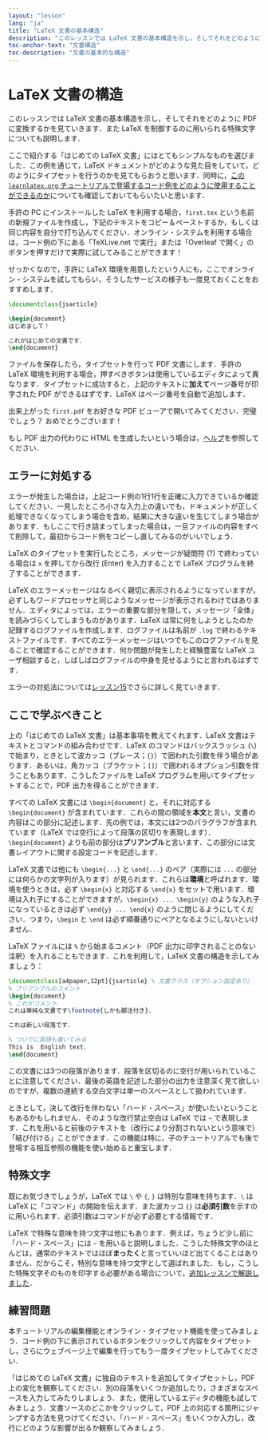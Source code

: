 ```yaml
---
layout: "lesson"
lang: "ja"
title: "LaTeX 文書の基本構造"
description: "このレッスンでは LaTeX 文書の基本構造を示し，そしてそれをどのように PDF に変換するかを見ていきます．また LaTeX を制御するのに用いられる特殊文字についても説明します．"
toc-anchor-text: "文書構造"
toc-description: "文書の基本的な構造"
---
```


# LaTeX 文書の構造

<span class="summary">このレッスンでは LaTeX 文書の基本構造を示し，そしてそれをどのように PDF に変換するかを見ていきます．また LaTeX を制御するのに用いられる特殊文字についても説明します．</span>

ここで紹介する「はじめての LaTeX 文書」にはとてもシンプルなものを選びました．この例を通じて，LaTeX ドキュメントがどのような見た目をしていて，どのようにタイプセットを行うのかを見てもらおうと思います．同時に，[この `learnlatex.org` チュートリアルで登場するコード例をどのように使用することができるのか](help)についても確認しておいてもらいたいと思います．

手許の PC にインストールした LaTeX を利用する場合，`first.tex` という名前の新規ファイルを作成し，下記のテキストをコピー＆ペーストするか，もしくは同じ内容を自分で打ち込んでください．オンライン・システムを利用する場合は，コード例の下にある「TeXLive.net で実行」または「Overleaf で開く」のボタンを押すだけで実際に試してみることができます！

<p class="hint">せっかくなので，手許に LaTeX 環境を用意したという人にも，ここでオンライン・システムを試してもらい，そうしたサービスの様子も一度見ておくことをおすすめします．</p>

```latex
\documentclass{jsarticle}

\begin{document}
はじめまして！

これがはじめての文書です．
\end{document}
```

ファイルを保存したら，タイプセットを行って PDF 文書にします．手許の LaTeX 環境を利用する場合，押すべきボタンは使用しているエディタによって異なります．タイプセットに成功すると，上記のテキストに**加えて**ページ番号が印字された PDF ができるはずです．LaTeX はページ番号を自動で追加します．

出来上がった `first.pdf` をお好きな PDF ビューアで開いてみてください．完璧でしょう？ おめでとうございます！

もし PDF 出力の代わりに HTML を生成したいという場合は，[ヘルプ](./help)を参照してください．

## エラーに対処する

エラーが発生した場合は，上記コード例の1行1行を正確に入力できているか確認してください．一見したところ小さな入力上の違いでも，ドキュメントが正しく処理できなくなってしまう場合を含め，結果に大きな違いを生じてしまう場合があります．もしここで行き詰まってしまった場合は，一旦ファイルの内容をすべて削除して，最初からコード例をコピーし直してみるのがいいでしょう．

LaTeX のタイプセットを実行したところ，メッセージが疑問符 (?) で終わっている場合は `x` を押してから改行 (Enter) を入力することで LaTeX プログラムを終了することができます．

LaTeX のエラーメッセージはなるべく親切に表示されるようになっていますが，必ずしもワードプロセッサと同じようなメッセージが表示されるわけではありません．エディタによっては，エラーの重要な部分を隠して，メッセージ「全体」を読みづらくしてしまうものがあります．LaTeX は常に何をしようとしたのか記録するログファイルを作成します．ログファイルは名前が `.log` で終わるテキストファイルです．すべてのエラーメッセージはいつでもこのログファイルを見ることで確認することができます．何か問題が発生したと経験豊富な LaTeX ユーザ相談すると，しばしばログファイルの中身を見せるようにと言われるはずです．

<p class="hint">エラーの対処法については<a href="./lesson-15">レッスン15</a>でさらに詳しく見ていきます．</p>

## ここで学ぶべきこと

上の「はじめての LaTeX 文書」は基本事項を教えてくれます．LaTeX 文書はテキストとコマンドの組み合わせです．LaTeX のコマンドはバックスラッシュ (``\``) で始まり，ときとして波カッコ（ブレース；`{}`）で囲われた引数を伴う場合があります．あるいは，角カッコ（ブラケット；`[]`）で囲われるオプション引数を伴うこともあります．こうしたファイルを LaTeX プログラムを用いてタイプセットすることで，PDF 出力を得ることができます．

すべての LaTeX 文書には `\begin{document}` と，それに対応する `\begin{document}` が含まれています．これらの間の領域を**本文**と言い，文書の内容はこの部分に記述します．先の例では，本文には2つのパラグラフが含まれています（LaTeX では空行によって段落の区切りを表現します）．`\begin{document}` よりも前の部分は**プリアンブル**と言います．この部分には文書レイアウトに関する設定コードを記述します．

LaTeX 文書では他にも `\begin{...}` と `\end{...}` のペア（実際には `...` の部分には何らかの文字列が入ります）が見られます．これらは**環境**と呼ばれます．環境を使うときは，必ず `\begin{x}` と対応する `\end{x}` をセットで用います．環境は入れ子にすることができますが，`\begin{x} ... \begin{y}` のような入れ子になっているときは必ず `\end{y} ... \end{x}` のように閉じるようにしてください．つまり，`\begin` と `\end` は必ず順番通りにペアとなるようにしないといけません．

LaTeX ファイルには `%` から始まるコメント（PDF 出力に印字されることのない注釈）を入れることもできます．これを利用して，LaTeX 文書の構造を示してみましょう：

```latex
\documentclass[a4paper,12pt]{jsarticle} % 文書クラス（オプション指定あり）
% プリアンブルのコメント
\begin{document}
% これがコメント
これは単純な文書です\footnote{しかも脚注付き}．

これは新しい段落です．

% ついでに英語も書いてみる
This is  English text.
\end{document}
```

この文書には3つの段落があります．段落を区切るのに空行が用いられていることに注意してください．最後の英語を記述した部分の出力を注意深く見て欲しいのですが，複数の連続する空白文字は単一のスペースとして扱われています．

ときとして，決して改行を伴わない「ハード・スペース」が使いたいということもあるかもしれません．そのような改行禁止空白は LaTeX では `~` で表現します．これを用いると前後のテキストを（改行により分割されないという意味で）「結び付ける」ことができます．この機能は特に，子のチュートリアルでも後で登場する相互参照の機能を使い始めると重宝します．

## 特殊文字

既にお気づきでしょうが，LaTeX では ``\`` や `{`, `}` は特別な意味を持ちます．``\`` は LaTeX に「コマンド」の開始を伝えます．また波カッコ `{}` は**必須引数**を示すのに用いられます．必須引数はコマンドが必ず必要とする情報です．

LaTeX で特殊な意味を持つ文字は他にもあります．例えば，ちょうど少し前に「ハード・スペース」には `~` を用いると説明しました．こうした特殊文字のほとんどは，通常のテキストではほぼ**まったく**と言っていいほど出てくることはありません．だからこそ，特別な意味を持つ文字として選ばれました．もし，こうした特殊文字そのものを印字する必要がある場合について，[追加レッスンで解説しました](more-03)．

## 練習問題

本チュートリアルの編集機能とオンライン・タイプセット機能を使ってみましょう．コード例の下に表示されているボタンをクリックして内容をタイプセットし，さらにウェブページ上で編集を行ってもう一度タイプセットしてみてください．

「はじめての LaTeX 文書」に独自のテキストを追加してタイプセットし，PDF 上の変化を観察してください．別の段落をいくつか追加したり，さまざまなスペースを入力してみたりしましょう．また，使用しているエディタの機能も試してみましょう．文書ソースのどこかをクリックして，PDF 上の対応する箇所にジャンプする方法を見つけてください．「ハード・スペース」をいくつか入力し，改行にどのような影響が出るか観察してみましょう．
